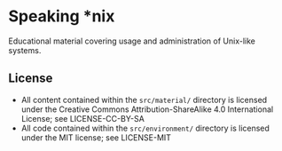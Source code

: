 # Speaking \*nix

Educational material covering usage and administration of Unix-like systems.

## License

- All content contained within the `src/material/` directory is licensed under
  the Creative Commons Attribution-ShareAlike 4.0 International License; see
  LICENSE-CC-BY-SA
- All code contained within the `src/environment/` directory is licensed under
  the MIT license; see LICENSE-MIT
